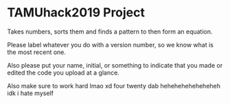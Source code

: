 # TAMUhack2019 Project
Takes numbers, sorts them and finds a pattern to then form an equation.

Please label whatever you do with a version number, so we know what is the most recent one.

Also please put your name, initial, or something to indicate that you made or edited the code you upload at a glance.

Also make sure to work hard lmao xd four twenty dab heheheheheheheheh idk i hate myself
